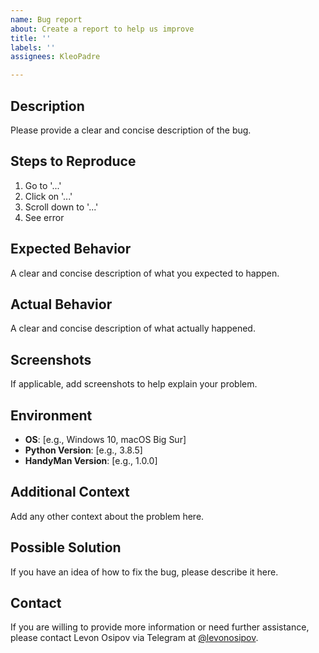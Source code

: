 ```yaml
---
name: Bug report
about: Create a report to help us improve
title: ''
labels: ''
assignees: KleoPadre

---
```


## Description

Please provide a clear and concise description of the bug.

## Steps to Reproduce

1. Go to '...'
2. Click on '...'
3. Scroll down to '...'
4. See error

## Expected Behavior

A clear and concise description of what you expected to happen.

## Actual Behavior

A clear and concise description of what actually happened.

## Screenshots

If applicable, add screenshots to help explain your problem.

## Environment

- **OS**: [e.g., Windows 10, macOS Big Sur]
- **Python Version**: [e.g., 3.8.5]
- **HandyMan Version**: [e.g., 1.0.0]

## Additional Context

Add any other context about the problem here.

## Possible Solution

If you have an idea of how to fix the bug, please describe it here.

## Contact

If you are willing to provide more information or need further assistance, please contact Levon Osipov via Telegram at [@levonosipov](http://t.me/levonosipov).
